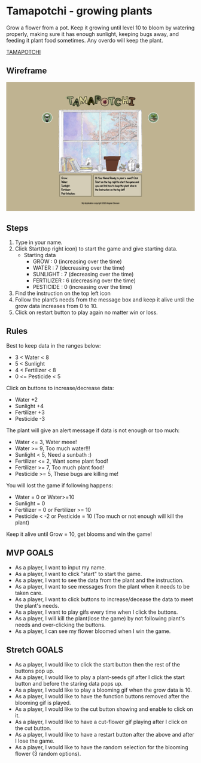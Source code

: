 # Tamapotchi - growing plants
Grow a flower from a pot. Keep it growing until level 10 to bloom by watering properly, making sure it has enough sunlight, keeping bugs away, and feeding it plant food sometimes. Any overdo will keep the plant.

[TAMAPOTCHI](https://angelaolovson.github.io/Tamapotchi/)

## Wireframe
![project1](./images/wireframe_screenshot.png)


## Steps
1. Type in your name.
2. Click Start(top right icon) to start the game and give starting data.
   - Starting data
     - GROW : 0 (increasing over the time)
     - WATER : 7 (decreasing over the time)
     - SUNLIGHT : 7 (decreasing over the time) 
     - FERTILIZER : 6 (decreasing over the time)
     - PESTICIDE : 0 (increasing over the time)
3. Find the instruction on the top left icon
4. Follow the plant’s needs from the message box and keep it alive until the grow data increases from 0 to 10.
5. Click on restart button to play again no matter win or loss. 


## Rules
Best to keep data in the ranges below:
- 3 < Water < 8
- 5 < Sunlight
- 4 < Fertilizer < 8
- 0 <= Pesticide < 5

Click on buttons to increase/decrease data:
- Water +2
- Sunlight +4
- Fertilizer +3
- Pesticide -3

The plant will give an alert message if data is not enough or too much: 
- Water <= 3, Water meee!
- Water >= 9, Too much water!!!
- Sunlight < 5, Need a sunbath :)
- Fertilizer <= 2, Want some plant food!
- Fertilizer >= 7, Too much plant food!
- Pesticide >= 5, These bugs are killing me!

You will lost the game if following happens:
- Water = 0 or Water>=10 
- Sunlight = 0
- Fertilizer = 0 or Fertilizer >= 10
- Pesticide < -2 or Pesticide = 10
(Too much or not enough will kill the plant)

Keep it alive until Grow = 10, get blooms and win the game!


## MVP GOALS
* As a player, I want to input my name.
* As a player, I want to click "start" to start the game.
* As a player, I want to see the data from the plant and the instruction.
* As a player, I want to see messages from the plant when it needs to be taken care.
* As a player, I want to click buttons to increase/decease the data to meet the plant's needs.
* As a player, I want to play gifs every time when I click the buttons. 
* As a player, I will kill the plant(lose the game) by not following plant's needs and over-clicking the buttons.
* As a player, I can see my flower bloomed when I win the game.

## Stretch GOALS
* As a player, I would like to click the start button then the rest of the buttons pop up.
* As a player, I would like to play a plant-seeds gif after I click the start button and before the staring data pops up.
* As a player, I would like to play a blooming gif when the grow data is 10.
* As a player, I would like to have the function buttons removed after the blooming gif is played.
* As a player, I would like to the cut button showing and enable to click on it.
* As a player, I would like to have a cut-flower gif playing after I click on the cut button.
* As a player, I would like to have a restart button after the above and after I lose the game.
* As a player, I would like to have the random selection for the blooming flower (3 random options).
